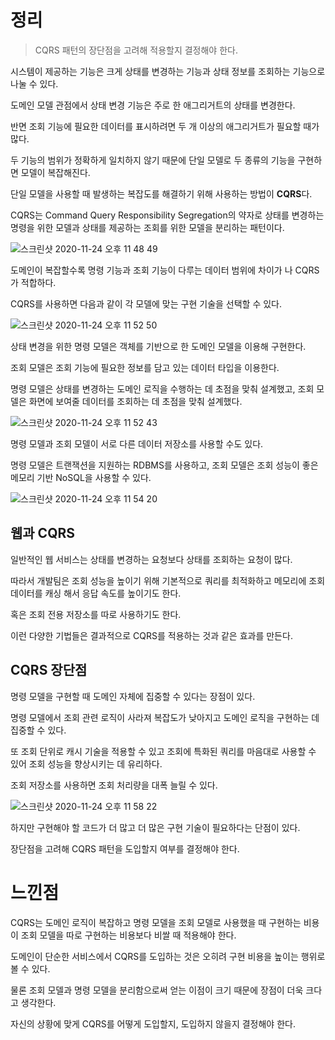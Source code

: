 # 정리

> CQRS 패턴의 장단점을 고려해 적용할지 결정해야 한다.



시스템이 제공하는 기능은 크게 상태를 변경하는 기능과 상태 정보를 조회하는 기능으로 나눌 수 있다.

도메인 모델 관점에서 상태 변경 기능은 주로 한 애그리거트의 상태를 변경한다.

반면 조회 기능에 필요한 데이터를 표시하려면 두 개 이상의 애그리거트가 필요할 때가 많다.

두 기능의 범위가 정확하게 일치하지 않기 때문에 단일 모델로 두 종류의 기능을 구현하면 모델이 복잡해진다.

단일 모델을 사용할 때 발생하는 복잡도를 해결하기 위해 사용하는 방법이 **CQRS**다.

CQRS는 Command Query Responsibility Segregation의 약자로 상태를 변경하는 명령을 위한 모델과 상태를 제공하는 조회를 위한 모델을 분리하는 패턴이다.

![스크린샷 2020-11-24 오후 11 48 49](https://user-images.githubusercontent.com/43809168/100109843-9b06ca00-2eaf-11eb-816d-0f017a51afd7.png)

도메인이 복잡할수록 명령 기능과 조회 기능이 다루는 데이터 범위에 차이가 나 CQRS가 적합하다.

CQRS를 사용하면 다음과 같이 각 모델에 맞는 구현 기술을 선택할 수 있다.

![스크린샷 2020-11-24 오후 11 52 50](https://user-images.githubusercontent.com/43809168/100110332-2aac7880-2eb0-11eb-8df9-2e9a77dc9cc4.png)

상태 변경을 위한 명령 모델은 객체를 기반으로 한 도메인 모델을 이용해 구현한다.

조회 모델은 조회 기능에 필요한 정보를 담고 있는 데이터 타입을 이용한다.

명령 모델은 상태를 변경하는 도메인 로직을 수행하는 데 초점을 맞춰 설계했고, 조회 모델은 화면에 보여줄 데이터를 조회하는 데 초점을 맞춰 설계했다.

![스크린샷 2020-11-24 오후 11 52 43](https://user-images.githubusercontent.com/43809168/100110318-26805b00-2eb0-11eb-98e8-fc305bbdac4a.png)



명령 모델과 조회 모델이 서로 다른 데이터 저장소를 사용할 수도 있다.

명령 모델은 트랜잭션을 지원하는 RDBMS를 사용하고, 조회 모델은 조회 성능이 좋은 메모리 기반 NoSQL을 사용할 수 있다.

![스크린샷 2020-11-24 오후 11 54 20](https://user-images.githubusercontent.com/43809168/100110513-5fb8cb00-2eb0-11eb-865d-a976741daf68.png)



## 웹과 CQRS

일반적인 웹 서비스는 상태를 변경하는 요청보다 상태를 조회하는 요청이 많다.

따라서 개발팀은 조회 성능을 높이기 위해 기본적으로 쿼리를 최적화하고 메모리에 조회 데이터를 캐싱 해서 응답 속도를 높이기도 한다.

혹은 조회 전용 저장소를 따로 사용하기도 한다.

이런 다양한 기법들은 결과적으로 CQRS를 적용하는 것과 같은 효과를 만든다.



## CQRS 장단점

명령 모델을 구현할 때 도메인 자체에 집중할 수 있다는 장점이 있다.

명령 모델에서 조회 관련 로직이 사라져 복잡도가 낮아지고 도메인 로직을 구현하는 데 집중할 수 있다.

또 조회 단위로 캐시 기술을 적용할 수 있고 조회에 특화된 쿼리를 마음대로 사용할 수 있어 조회 성능을 향상시키는 데 유리하다.

조회 저장소를 사용하면 조회 처리량을 대폭 늘릴 수 있다.

![스크린샷 2020-11-24 오후 11 58 22](https://user-images.githubusercontent.com/43809168/100110983-f08fa680-2eb0-11eb-8fd1-858358dae290.png)

하지만 구현해야 할 코드가 더 많고 더 많은 구현 기술이 필요하다는 단점이 있다.

장단점을 고려해 CQRS 패턴을 도입할지 여부를 결정해야 한다.



# 느낀점

CQRS는 도메인 로직이 복잡하고 명령 모델을 조회 모델로 사용했을 때 구현하는 비용이 조회 모델을 따로 구현하는 비용보다 비쌀 때 적용해야 한다.

도메인이 단순한 서비스에서 CQRS를 도입하는 것은 오히려 구현 비용을 높이는 행위로 볼 수 있다.

물론 조회 모델과 명령 모델을 분리함으로써 얻는 이점이 크기 때문에 장점이 더욱 크다고 생각한다.

자신의 상황에 맞게 CQRS를 어떻게 도입할지, 도입하지 않을지 결정해야 한다.
